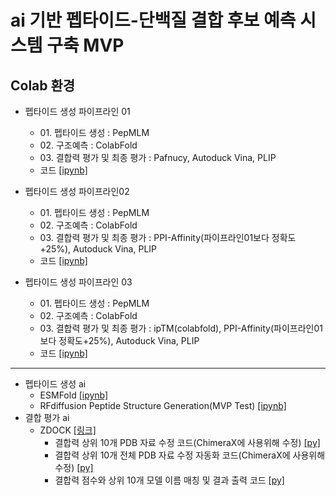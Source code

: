 # ai 기반 펩타이드-단백질 결합 후보 예측 시스템 구축 MVP
## Colab 환경
+ 펩타이드 생성 파이프라인 01
  - 01\. 펩타이드 생성 : PepMLM
  - 02\. 구조예측 : ColabFold
  - 03\. 결합력 평가 및 최종 평가 : Pafnucy, Autoduck Vina, PLIP
  - 코드 [[ipynb]](https://github.com/kbjung/Study/blob/main/graduate_school/peptide_binding_mvp/notebooks/%ED%8E%A9_%ED%8C%8C%EC%9D%B4%ED%94%84%EB%9D%BC%EC%9D%B801(Vina_PLIP_PPI).ipynb)

+ 펩타이드 생성 파이프라인02
  - 01\. 펩타이드 생성 : PepMLM
  - 02\. 구조예측 : ColabFold
  - 03\. 결합력 평가 및 최종 평가 : PPI-Affinity(파이프라인01보다 정확도+25%), Autoduck Vina, PLIP
  - 코드 [[ipynb]](https://github.com/kbjung/Study/blob/main/graduate_school/peptide_binding_mvp/notebooks/%ED%8E%A9_%ED%8C%8C%EC%9D%B4%ED%94%84%EB%9D%BC%EC%9D%B802(pTM_Vina_PLIP_PPI).ipynb)

+ 펩타이드 생성 파이프라인 03
  - 01\. 펩타이드 생성 : PepMLM
  - 02\. 구조예측 : ColabFold
  - 03\. 결합력 평가 및 최종 평가 : ipTM(colabfold), PPI-Affinity(파이프라인01보다 정확도+25%), Autoduck Vina, PLIP
  - 코드 [[ipynb]](https://github.com/kbjung/Study/blob/main/graduate_school/peptide_binding_mvp/notebooks/%ED%8E%A9_%ED%8C%8C%EC%9D%B4%ED%94%84%EB%9D%BC%EC%9D%B803(pTM_Vina_PLIP_PPI).ipynb)
---

+ 펩타이드 생성 ai
  - ESMFold [[ipynb]](https://github.com/kbjung/Study/blob/main/graduate_school/peptide_binding_mvp/notebooks/test_code/protein_folding.ipynb)
  - RFdiffusion Peptide Structure Generation(MVP Test) [[ipynb]](https://github.com/kbjung/Study/blob/main/graduate_school/peptide_binding_mvp/notebooks/test_code/rfdiffusion_peptide_generation.ipynb)
+ 결합 평가 ai
  - ZDOCK [[링크]](https://zdock.wenglab.org/)
    - 결합력 상위 10개 PDB 자료 수정 코드(ChimeraX에 사용위해 수정) [[py]](https://github.com/kbjung/Study/blob/main/graduate_school/peptide_binding_mvp/scripts/clean_pdb.py)
    - 결합력 상위 10개 전체 PDB 자료 수정 자동화 코드(ChimeraX에 사용위해 수정) [[py]](https://github.com/kbjung/Study/blob/main/graduate_school/peptide_binding_mvp/scripts/batch_clean_pdb.py)
    - 결합력 점수와 상위 10개 모델 이름 매칭 및 결과 출력 코드 [[py]](https://github.com/kbjung/Study/blob/main/graduate_school/peptide_binding_mvp/scripts/parse_zdock_scores.py)
